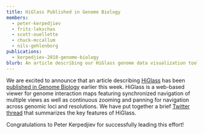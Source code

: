 ```yaml
---
title: HiGlass Published in Genome Biology
members:
  - peter-kerpedjiev
  - fritz-lekschas
  - scott-ouellette
  - chuck-mccallum
  - nils-gehlenborg
publications:
  - kerpedjiev-2018-genome-biology
blurb: An article describing our HiGlass genome data visualization tool has been published in Genome Biology.
---
```


We are excited to announce that an article describing [HiGlass](/research/projects/higlass/) has been [published in Genome Biology](https://genomebiology.biomedcentral.com/articles/10.1186/s13059-018-1486-1) earlier this week. HiGlass is a web-based viewer for genome interaction maps featuring synchronized navigation of multiple views as well as continuous zooming and panning for navigation across genomic loci and resolutions. We have put together a brief [Twitter thread](https://twitter.com/pkerpedjiev/status/1034164351048007680) that summarizes the key features of HiGlass.

Congratulations to Peter Kerpedjiev for successfully leading this effort!
